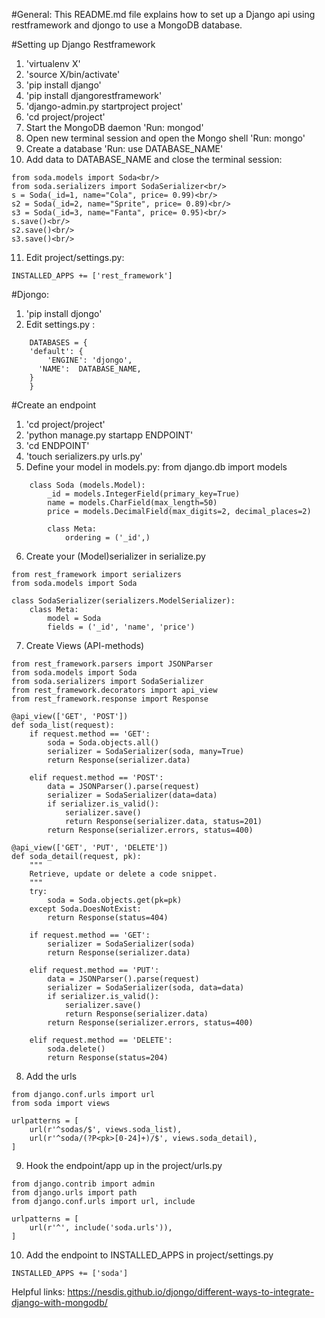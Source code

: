 #General:
This README.md file explains how to set up a Django api using restframework and djongo to use a MongoDB database.

#Setting up Django Restframework 
1.  'virtualenv X'
2.  'source X/bin/activate'
3.  'pip install django'
4.  'pip install djangorestframework'
5.  'django-admin.py startproject project'
6.  'cd project/project'
7.  Start the MongoDB daemon 'Run: mongod'
8.  Open new terminal session and open the Mongo shell 'Run: mongo'
9.  Create a database 'Run: use DATABASE_NAME'
10. Add data to DATABASE_NAME and close the terminal session:
```
from soda.models import Soda<br/>
from soda.serializers import SodaSerializer<br/>
s = Soda(_id=1, name="Cola", price= 0.99)<br/>
s2 = Soda(_id=2, name="Sprite", price= 0.89)<br/>
s3 = Soda(_id=3, name="Fanta", price= 0.95)<br/>
s.save()<br/>
s2.save()<br/>
s3.save()<br/>
```
11. Edit project/settings.py:
```
INSTALLED_APPS += ['rest_framework']
```
#Djongo:
1. 'pip install djongo'
2. Edit settings.py :
```
    DATABASES = {
    'default': {
    	'ENGINE': 'djongo',
      'NAME':  DATABASE_NAME,
    }
	}
```
#Create an endpoint
1.  'cd project/project'
2.  'python manage.py startapp ENDPOINT'
3.  'cd ENDPOINT'
4.  'touch serializers.py urls.py'
5.  Define your model in models.py:
from django.db import models
```
    class Soda (models.Model):
        _id = models.IntegerField(primary_key=True)
        name = models.CharField(max_length=50)
        price = models.DecimalField(max_digits=2, decimal_places=2)

        class Meta:
            ordering = ('_id',)
```
6.  Create your (Model)serializer in serialize.py
```
from rest_framework import serializers
from soda.models import Soda

class SodaSerializer(serializers.ModelSerializer):
    class Meta:
        model = Soda
        fields = ('_id', 'name', 'price')
```
7.  Create Views (API-methods)
```
from rest_framework.parsers import JSONParser
from soda.models import Soda
from soda.serializers import SodaSerializer
from rest_framework.decorators import api_view
from rest_framework.response import Response

@api_view(['GET', 'POST'])
def soda_list(request):
    if request.method == 'GET':
        soda = Soda.objects.all()
        serializer = SodaSerializer(soda, many=True)
        return Response(serializer.data)

    elif request.method == 'POST':
        data = JSONParser().parse(request)
        serializer = SodaSerializer(data=data)
        if serializer.is_valid():
            serializer.save()
            return Response(serializer.data, status=201)
        return Response(serializer.errors, status=400)

@api_view(['GET', 'PUT', 'DELETE'])
def soda_detail(request, pk):
    """
    Retrieve, update or delete a code snippet.
    """
    try:
        soda = Soda.objects.get(pk=pk)
    except Soda.DoesNotExist:
        return Response(status=404)

    if request.method == 'GET':
        serializer = SodaSerializer(soda)
        return Response(serializer.data)

    elif request.method == 'PUT':
        data = JSONParser().parse(request)
        serializer = SodaSerializer(soda, data=data)
        if serializer.is_valid():
            serializer.save()
            return Response(serializer.data)
        return Response(serializer.errors, status=400)

    elif request.method == 'DELETE':
        soda.delete()
        return Response(status=204)
```
8.  Add the urls
```
from django.conf.urls import url
from soda import views

urlpatterns = [
    url(r'^sodas/$', views.soda_list),
    url(r'^soda/(?P<pk>[0-24]+)/$', views.soda_detail),
]
```
9.  Hook the endpoint/app  up in the project/urls.py
```
from django.contrib import admin
from django.urls import path
from django.conf.urls import url, include

urlpatterns = [
    url(r'^', include('soda.urls')),
]
```
10. Add the endpoint to INSTALLED_APPS in project/settings.py
```
INSTALLED_APPS += ['soda']
```
Helpful links:
https://nesdis.github.io/djongo/different-ways-to-integrate-django-with-mongodb/
